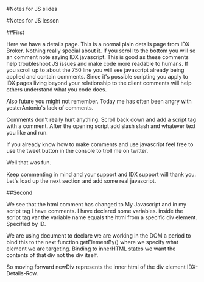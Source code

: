 #Notes for JS slides



#Notes for JS lesson

##First

Here we have a details page. This is a normal plain details page from IDX Broker. Nothing really special about it.
If you scroll to the bottom you will se an comment note saying IDX javascript. This is good as these comments
help troubleshoot JS issues and make code more readable to humans. If you scroll up to about the 750 line you
will see javascript already being applied and contain comments. Since it's possible scripting you apply
to IDX pages living beyond your relationship to the client comments will help others understand what you code does.

Also future you might not remember. Today me has often been angry with yesterAntonio's lack of comments.

Comments don't really hurt anything. Scroll back down and add a script tag with a comment.
After the opening script add slash slash and whatever text you like and run.

If you already know how to make comments and use javascript feel free to use the tweet button
in the console to troll me on twitter.

Well that was fun.

Keep commenting in mind and your support and IDX support will thank you.
Let's load up the next section and add some real javascript.

##Second

We see that the html comment has changed to My Javascript and in my script tag I have comments.
I have declared some variables.
inside the script tag var the variable name equals the html from a specific div element. Specified by ID.

We are using document to declare we are working in the DOM a period to bind this to the next function
getElementBy() where we specify what element we are targeting. Binding to innerHTML states we want the contents of that div
not the div itself.

So moving forward newDiv represents the inner html of the div element IDX-Details-Row.
